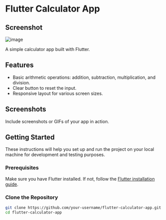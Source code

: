 # Flutter Calculator App

## Screenshot

![image](https://github.com/akbaralinabiev/Calculator-App-in-Flutter/assets/104593036/c5a8fbf9-ad06-4260-8f98-cecd461f5938)





A simple calculator app built with Flutter.

## Features

- Basic arithmetic operations: addition, subtraction, multiplication, and division.
- Clear button to reset the input.
- Responsive layout for various screen sizes.

## Screenshots

Include screenshots or GIFs of your app in action.

## Getting Started

These instructions will help you set up and run the project on your local machine for development and testing purposes.

### Prerequisites

Make sure you have Flutter installed. If not, follow the [Flutter installation guide](https://flutter.dev/docs/get-started/install).

### Clone the Repository

```bash
git clone https://github.com/your-username/flutter-calculator-app.git
cd flutter-calculator-app
